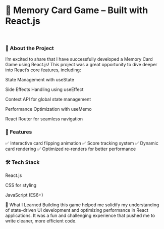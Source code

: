 <h1>🎴 Memory Card Game – Built with React.js</h1><br>
<h3>🚀 About the Project</h3>
I’m excited to share that I have successfully developed a Memory Card Game using React.js! This project was a great opportunity to dive deeper into React’s core features, including:

State Management with useState

Side Effects Handling using useEffect

Context API for global state management

Performance Optimization with useMemo

React Router for seamless navigation

<h3>🎯 Features</h3>
✅ Interactive card flipping animation
✅ Score tracking system
✅ Dynamic card rendering
✅ Optimized re-renders for better performance

<h3>🛠️ Tech Stack</h3>
React.js

CSS for styling

JavaScript (ES6+)

📌 What I Learned
Building this game helped me solidify my understanding of state-driven UI development and optimizing performance in React applications. It was a fun and challenging experience that pushed me to write cleaner, more efficient code.

